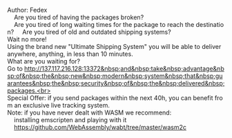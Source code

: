 Author:&nbsp;Fedex<br>
&nbsp;&nbsp;&nbsp;&nbsp;Are&nbsp;you&nbsp;tired&nbsp;of&nbsp;having&nbsp;the&nbsp;packages&nbsp;broken?
&nbsp;&nbsp;&nbsp;&nbsp;Are&nbsp;you&nbsp;tired&nbsp;of&nbsp;long&nbsp;waiting&nbsp;times&nbsp;for&nbsp;the&nbsp;package&nbsp;to&nbsp;reach&nbsp;the&nbsp;destination?
&nbsp;&nbsp;&nbsp;&nbsp;Are&nbsp;you&nbsp;tired&nbsp;of&nbsp;old&nbsp;and&nbsp;outdated&nbsp;shipping&nbsp;systems?<br>
Wait&nbsp;no&nbsp;more!<br>
Using&nbsp;the&nbsp;brand&nbsp;new&nbsp;"Ultimate&nbsp;Shipping&nbsp;System"&nbsp;you&nbsp;will&nbsp;be&nbsp;able&nbsp;to&nbsp;deliver&nbsp;anywhere,&nbsp;anything,&nbsp;in&nbsp;less&nbsp;than&nbsp;10&nbsp;minutes.<br>
What&nbsp;are&nbsp;you&nbsp;waiting&nbsp;for?<br>
Go&nbsp;to&nbsp;http://137.117.216.128:13372&nbsp;and&nbsp;take&nbsp;advantage&nbsp;of&nbsp;the&nbsp;new&nbsp;modern&nbsp;system&nbsp;that&nbsp;guarantees&nbsp;the&nbsp;security&nbsp;of&nbsp;the&nbsp;delivered&nbsp;packages.<br>
Special&nbsp;Offer:&nbsp;if&nbsp;you&nbsp;send&nbsp;packages&nbsp;within&nbsp;the&nbsp;next&nbsp;40h,&nbsp;you&nbsp;can&nbsp;benefit&nbsp;from&nbsp;an&nbsp;exclusive&nbsp;live&nbsp;tracking&nbsp;system.<br>
Note:&nbsp;if&nbsp;you&nbsp;have&nbsp;never&nbsp;dealt&nbsp;with&nbsp;WASM&nbsp;we&nbsp;recommend:<br>
&nbsp;&nbsp;&nbsp;&nbsp;installing&nbsp;emscripten&nbsp;and&nbsp;playing&nbsp;with&nbsp;it
&nbsp;&nbsp;&nbsp;&nbsp;https://github.com/WebAssembly/wabt/tree/master/wasm2c

